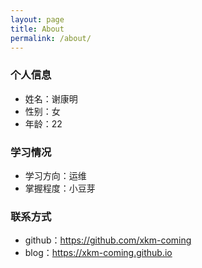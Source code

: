 ```yaml
---
layout: page
title: About
permalink: /about/
---
```


### 个人信息
- 姓名：谢康明
- 性别：女
- 年龄：22

### 学习情况
- 学习方向：运维
- 掌握程度：小豆芽

### 联系方式
- github：https://github.com/xkm-coming
- blog：https://xkm-coming.github.io
